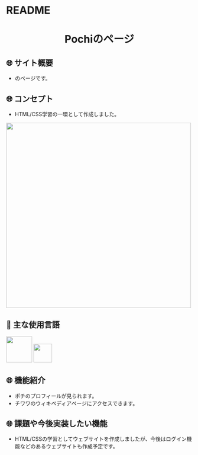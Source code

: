 # README
<h1 align="center">Pochiのページ</h1>

## :globe_with_meridians: サイト概要
- のページです。

## :globe_with_meridians: コンセプト
- HTML/CSS学習の一環として作成しました。

<a><img src="https://user-images.githubusercontent.com/68488036/110234174-58539400-7f6c-11eb-9a38-b82396d4bdb5.png" height="500px;" /></a> 

## :paperclip: 主な使用言語
<a><img src="https://user-images.githubusercontent.com/67769876/99362766-3b308200-28f7-11eb-9573-00e5b481cccc.png" width="70px;" /></a> <!-- HTMLのロゴ -->
<a><img src="https://user-images.githubusercontent.com/67769876/99362884-64511280-28f7-11eb-8ce0-9fcc1317c33e.png" width="50px;" /></a> <!-- CSSのロゴ -->

## :globe_with_meridians: 機能紹介
- ポチのプロフィールが見られます。
- チワワのウィキペディアページにアクセスできます。

## :globe_with_meridians: 課題や今後実装したい機能
- HTML/CSSの学習としてウェブサイトを作成しましたが、今後はログイン機能などのあるウェブサイトも作成予定です。
